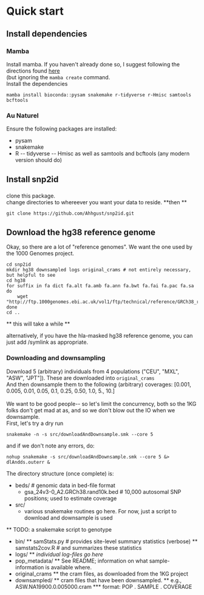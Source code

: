 

# Quick start

## Install dependencies

### Mamba
Install mamba. If you haven't already done so, I suggest following the directions found [here](https://www.usna.edu/Users/cs/fknoll/SD211/mamba.html)
<br>
(but ignoring the ```mamba create``` command. <br>
Install the dependencies
```
mamba install bioconda::pysam snakemake r-tidyverse r-Hmisc samtools bcftools
```

### Au Naturel
Ensure the following packages are installed:
- pysam
- snakemake
- R
-- tidyverse
-- Hmisc
as well as samtools and bcftools (any modern version should do)

## Install snp2id

###
clone this package. <br>
change directories to whereever you want your data to reside. **then **
```
git clone https://github.com/Ahhgust/snp2id.git
```

## Download the hg38 reference genome
Okay, so there are a lot of "reference genomes". We want the one used by the 1000 Genomes project.
```
cd snp2id
mkdir hg38 downsampled logs original_crams # not entirely necessary, but helpful to see
cd hg38
for suffix in fa dict fa.alt fa.amb fa.ann fa.bwt fa.fai fa.pac fa.sa
do
	wget "http://ftp.1000genomes.ebi.ac.uk/vol1/ftp/technical/reference/GRCh38_reference_genome/GRCh38_full_analysis_set_plus_decoy_hla.$suffix"
done
cd ..
```
** this will take a while **

alternatively, if you have the hla-masked hg38 reference genome, you can just add /symlink as appropriate.

### Downloading and downsampling

Download 5 (arbitrary) individuals from 4 populations ("CEU", "MXL", "ASW", "JPT"]). These are downloaded into ```original_crams``` <br>
And then downsample them to the following (arbitrary) coverages: [0.001, 0.005, 0.01, 0.05, 0.1, 0.25, 0.50, 1.0, 5., 10.]
<br><br>
We want to be good people-- so let's limit the concurrency, both so the 1KG folks don't get mad at as, and so we don't blow out the IO when we downsample.
<br>
First, let's try a dry run
```
snakemake -n -s src/downloadAndDownsample.smk --core 5
```
and if we don't note any errors, do:
```
nohup snakemake -s src/downloadAndDownsample.smk --core 5 &>  dlAndds.outerr &
```

The directory structure (once complete) is:
* beds/ # genomic data in bed-file format
  - gsa_24v3-0_A2.GRCh38.rand10k.bed # 10,000 autosomal SNP positions; used to estimate coverage
* src/
  - various snakemake routines go here. For now, just a script to download and downsample is used

**  TODO: a snakemake script to genotype
*  bin/
**  samStats.py # provides site-level summary statistics (verbose)
**  samstats2cov.R  # and summarizes these statistics
*  logs/
**  *individual log-files go here*
*  pop_metadata/
**  See README; information on what sample-information is available where.
*  original_crams
**  the cram files, as downloaded from the 1KG project
*  downsampled/
**  cram files that have been downsampled.
**  e.g., ASW.NA19900.0.005000.cram
***  format:  POP . SAMPLE . COVERAGE 



